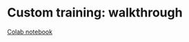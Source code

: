 # Custom training: walkthrough

[Colab notebook](https://colab.research.google.com/github/tensorflow/models/blob/master/samples/core/get_started/eager.ipynb)
